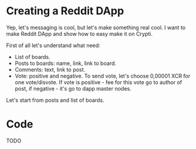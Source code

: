 # Creating a Reddit DApp

Yep, let's messaging is cool, but let's make something real cool. I want to make Reddit DApp and show how to easy make it on Crypti.

First of all let's understand what need:

  * List of boards.
  * Posts to boards: name, link, link to board.
  * Comments: text, link to post.
  * Vote: positive and negative. To send vote, let's choose 0,00001 XCR for one vote/disvote. If vote is positive - fee for this vote go to author of post, if negative - it's go to dapp master nodes.

Let's start from posts and list of boards.

# Code

TODO
